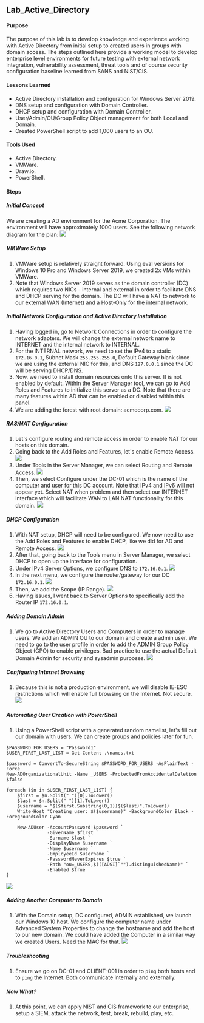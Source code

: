 ## Lab_Active_Directory

#### Purpose
The purpose of this lab is to develop knowledge and experience working with Active Directory from initial setup to created users in groups with domain access. The steps outlined here provide a working model to develop enterprise level environments for future testing with external network integration, vulnerability assessment, threat tools and of course security configuration baseline learned from SANS and NIST/CIS.
#### Lessons Learned
- Active Directory installation and configuration for Windows Server 2019.
- DNS setup and configuration with Domain Controller.
- DHCP setup and configuration with Domain Controller.
- User/Admin/OU/Group Policy Object management for both Local and Domain.
- Created PowerShell script to add 1,000 users to an OU.
#### Tools Used
- Active Directory.
- VMWare.
- Draw.io.
- PowerShell.
#### Steps
##### Initial Concept
We are creating a AD environment for the Acme Corporation. The environment will have approximately 1000 users. See the following network diagram for the plan:
![](https://github.com/tuckws/Lab_Active_Directory/blob/main/images/AD_Network_Diagram_v1.jpg?raw=true)
##### VMWare Setup
1. VMWare setup is relatively straight forward. Using eval versions for Windows 10 Pro and Windows Server 2019, we created 2x VMs within VMWare. 
2. Note that Windows Server 2019 serves as the domain controller (DC) which requires two NICs - internal and external in order to facilitate DNS and DHCP serving for the domain. The DC will have a NAT to network to our external WAN (Internet) and a Host-Only for the internal network.
##### Initial Network Configuration and Active Directory Installation
1. Having logged in, go to Network Connections in order to configure the network adapters. We will change the external network name to INTERNET and the internal network to INTERNAL.
2. For the INTERNAL network, we need to set the IPv4 to a static `172.16.0.1`, Subnet Mask `255.255.255.0`, Default Gateway blank since we are using the external NIC for this, and DNS `127.0.0.1` since the DC will be serving DHCP/DNS. 
3. Now, we need to install domain resources onto this server. It is not enabled by default. Within the Server Manager tool, we can go to Add Roles and Features to initialize this server as a DC. Note that there are many features within AD that can be enabled or disabled within this panel.
4. We are adding the forest with root domain: acmecorp.com.
![](https://github.com/tuckws/Lab_Active_Directory/blob/main/images/AD_Setup%201.png?raw=true)
##### RAS/NAT Configuration
1. Let's configure routing and remote access in order to enable NAT for our hosts on this domain. 
2. Going back to the Add Roles and Features, let's enable Remote Access.
![](https://github.com/tuckws/Lab_Active_Directory/blob/main/images/AD_RAS-NAS_Setup.png?raw=true)
3. Under Tools in the Server Manager, we can select Routing and Remote Access. 
![](https://github.com/tuckws/Lab_Active_Directory/blob/main/images/AD_RAS-NAS_Select_Routing_and_Remote_Access.png?raw=true)
4. Then, we select Configure under the DC-01 which is the name of the computer and user for this DC account. Note that IPv4 and IPv6 will not appear yet. Select NAT when problem and then select our INTERNET interface which will facilitate WAN to LAN NAT functionality for this domain.
![](https://github.com/tuckws/Lab_Active_Directory/blob/main/images/AD_RAS-NAS_Setup_2.png?raw=true)
##### DHCP Configuration
1. With NAT setup, DHCP will need to be configured. We now need to use the Add Roles and Features to enable DHCP, like we did for AD and Remote Access. 
![](https://github.com/tuckws/Lab_Active_Directory/blob/main/images/AD_DHCP_Setup.png?raw=true)
3. After that, going back to the Tools menu in Server Manager, we select DHCP to open up the interface for configuration.
4. Under IPv4 Server Options, we configure DNS to `172.16.0.1`.
![](https://github.com/tuckws/Lab_Active_Directory/blob/main/images/AD_DHCP_Setup_DNS_Config.png?raw=true)
5. In the next menu, we configure the router/gateway for our DC `172.16.0.1`.
![](https://github.com/tuckws/Lab_Active_Directory/blob/main/images/AD_DHCP_Setup_Gateway.png?raw=true)
6. Then, we add the Scope (IP Range).
![](https://github.com/tuckws/Lab_Active_Directory/blob/main/images/AD_DHCP_Setup_Scope.png?raw=true)
7. Having issues, I went back to Server Options to specifically add the Router IP `172.16.0.1`. 
##### Adding Domain Admin
1. We go to Active Directory Users and Computers in order to manage users. We add an ADMIN OU to our domain and create a admin user. We need to go to the user profile in order to add the ADMIN Group Policy Object (GPO) to enable privileges. Bad practice to use the actual Default Domain Admin for security and sysadmin purposes. 
![](https://github.com/tuckws/Lab_Active_Directory/blob/main/images/AD_Admi_%20Acct_Setup.png?raw=true)
##### Configuring Internet Browsing
1. Because this is not a production environment, we will disable IE-ESC restrictions which will enable full browsing on the Internet. Not secure.
![](https://github.com/tuckws/Lab_Active_Directory/blob/main/images/AD_Enable_Internet_Browsing.png?raw=true)
##### Automating User Creation with PowerShell
1. Using a PowerShell script with a generated random namelist, let's fill out our domain with users. We can create groups and policies later for fun. 
```
$PASSWORD_FOR_USERS = "Password1"
$USER_FIRST_LAST_LIST = Get-Content .\names.txt

$password = ConvertTo-SecureString $PASSWORD_FOR_USERS -AsPlainText -Force
New-ADOrganizationalUnit -Name _USERS -ProtectedFromAccidentalDeletion $false

foreach ($n in $USER_FIRST_LAST_LIST) {
    $first = $n.Split(" ")[0].ToLower()
    $last = $n.Split(" ")[1].ToLower()
    $username = "$($first.Substring(0,1))$($last)".ToLower()
    Write-Host "Creating user: $($username)" -BackgroundColor Black -ForegroundColor Cyan

    New-ADUser -AccountPassword $password `
               -GivenName $first `
               -Surname $last `
               -DisplayName $username `
               -Name $username `
               -EmployeeId $username `
               -PasswordNeverExpires $true `
               -Path "ou=_USERS,$(([ADSI]`"").distinguishedName)" `
               -Enabled $true
}
```
![](https://github.com/tuckws/Lab_Active_Directory/blob/main/images/AD%20User%20Creation%20PS%20Script.png?raw=true)
##### Adding Another Computer to Domain
1. With the Domain setup, DC configured, ADMIN established, we launch our Windows 10 host. We configure the computer name under Advanced System Properties to change the hostname and add the host to our new domain. We could have added the Computer in a similar way we created Users. Need the MAC for that. 
![](https://github.com/tuckws/Lab_Active_Directory/blob/main/images/AD_Add-Change_Computer_to_Domain.png?raw=true)
##### Troubleshooting
1. Ensure we go on DC-01 and CLIENT-001 in order to `ping` both hosts and to `ping` the Internet. Both communicate internally and externally.
##### Now What?
1. At this point, we can apply NIST and CIS framework to our enterprise, setup a SIEM, attack the network, test, break, rebuild, play, etc.
